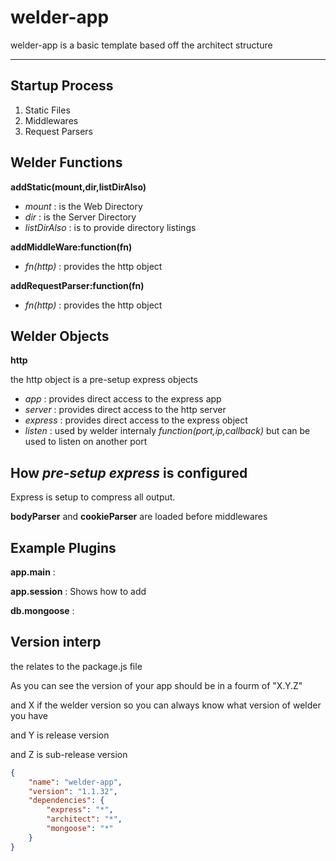 welder-app
==========

welder-app is a basic template based off the architect structure

----

Startup Process
----

1.  Static Files
2.  Middlewares
3.  Request Parsers 

Welder Functions
----

__addStatic(mount,dir,listDirAlso)__

*   _mount_ : is the Web Directory
*   _dir_ : is the Server Directory
*   _listDirAlso_ : is to provide directory listings

__addMiddleWare:function(fn)__

*   _fn(http)_ : provides the http object

__addRequestParser:function(fn)__

*   _fn(http)_ : provides the http object

Welder Objects
----

__http__

the http object is a pre-setup express objects

*   _app_ : provides direct access to the express app
*   _server_ : provides direct access to the http server
*   _express_ : provides direct access to the express object
*   _listen_ : used by welder internaly _function(port,ip,callback)_ but can be used to listen on another port

How _pre-setup express_ is configured
----

Express is setup to compress all output.

__bodyParser__ and __cookieParser__ are loaded before middlewares

Example Plugins
----


__app.main__ : 

__app.session__ : Shows how to add 

__db.mongoose__ : 




Version interp
----
the relates to the package.js file

As you can see the version of your app should be in a fourm of "X.Y.Z"

and X if the welder version so you can always know what version of welder you have

and Y is release version

and Z is sub-release version 

```json
{
    "name": "welder-app",
    "version": "1.1.32",
    "dependencies": {
        "express": "*",
        "architect": "*",
        "mongoose": "*"
    }
}
```